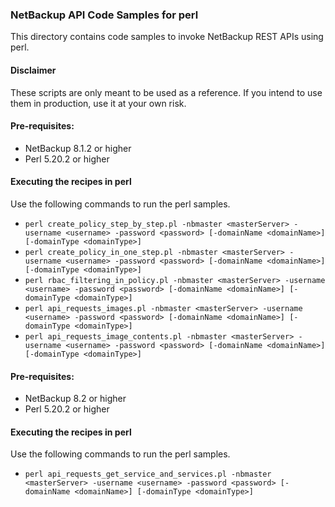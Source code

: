 ### NetBackup API Code Samples for perl

This directory contains code samples to invoke NetBackup REST APIs using perl.

#### Disclaimer

These scripts are only meant to be used as a reference. If you intend to use them in production, use it at your own risk.

#### Pre-requisites:

- NetBackup 8.1.2 or higher
- Perl 5.20.2 or higher

#### Executing the recipes in perl

Use the following commands to run the perl samples.
- `perl create_policy_step_by_step.pl -nbmaster <masterServer> -username <username> -password <password> [-domainName <domainName>] [-domainType <domainType>]`
- `perl create_policy_in_one_step.pl -nbmaster <masterServer> -username <username> -password <password> [-domainName <domainName>] [-domainType <domainType>]`
- `perl rbac_filtering_in_policy.pl -nbmaster <masterServer> -username <username> -password <password> [-domainName <domainName>] [-domainType <domainType>]`
- `perl api_requests_images.pl -nbmaster <masterServer> -username <username> -password <password> [-domainName <domainName>] [-domainType <domainType>]`
- `perl api_requests_image_contents.pl -nbmaster <masterServer> -username <username> -password <password> [-domainName <domainName>] [-domainType <domainType>]`

#### Pre-requisites:

- NetBackup 8.2 or higher
- Perl 5.20.2 or higher

#### Executing the recipes in perl

Use the following commands to run the perl samples.
- `perl api_requests_get_service_and_services.pl -nbmaster <masterServer> -username <username> -password <password> [-domainName <domainName>] [-domainType <domainType>]`
